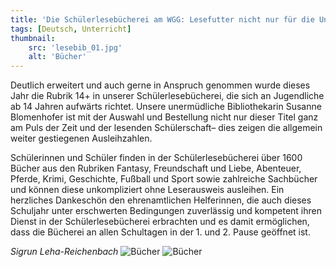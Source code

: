 ```yaml
---
title: 'Die Schülerlesebücherei am WGG: Lesefutter nicht nur für die Unterstufe'
tags: [Deutsch, Unterricht]
thumbnail: 
    src: 'lesebib_01.jpg'
    alt: 'Bücher'
---
```


Deutlich erweitert und auch gerne in Anspruch genommen wurde dieses Jahr die Rubrik 14+ in unserer Schülerlesebücherei, die sich an Jugendliche ab 14 Jahren aufwärts richtet. Unsere unermüdliche Bibliothekarin Susanne Blomenhofer ist mit der Auswahl und Bestellung nicht nur dieser Titel ganz am Puls der Zeit und der lesenden Schülerschaft– dies zeigen die allgemein weiter gestiegenen Ausleihzahlen.

Schülerinnen und Schüler finden in der Schülerlesebücherei über 1600 Bücher aus den Rubriken Fantasy, Freundschaft und Liebe, Abenteuer, Pferde, Krimi, Geschichte, Fußball und Sport sowie zahlreiche Sachbücher und können diese unkompliziert ohne Leserausweis ausleihen. Ein herzliches Dankeschön den ehrenamtlichen Helferinnen, die auch dieses Schuljahr unter erschwerten Bedingungen zuverlässig und kompetent ihren Dienst in der Schülerlesebücherei erbrachten und es damit ermöglichen, dass die Bücherei an allen Schultagen in der 1. und 2. Pause geöffnet ist.

*Sigrun Leha-Reichenbach*
<img src="/images/lesebib_01.jpg" alt="Bücher">
<img src="/images/lesebib_02.jpg" alt="Bücher">
